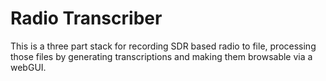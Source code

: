 # Radio Transcriber
This is a three part stack for recording SDR based radio to file, processing those files by generating transcriptions and making them browsable via a webGUI.


